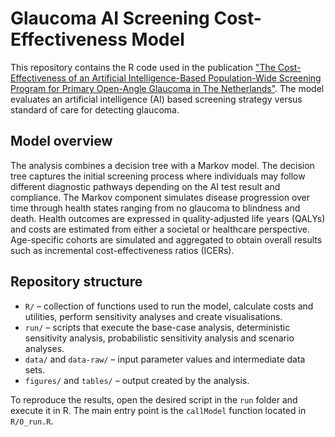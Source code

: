 # Glaucoma AI Screening Cost-Effectiveness Model

This repository contains the R code used in the publication ["The Cost-Effectiveness of an Artificial Intelligence-Based Population-Wide Screening Program for Primary Open-Angle Glaucoma in The Netherlands"](https://www.valueinhealthjournal.com/article/S1098-3015(25)02410-6/fulltext). The model evaluates an artificial intelligence (AI) based screening strategy versus standard of care for detecting glaucoma.

## Model overview

The analysis combines a decision tree with a Markov model. The decision tree captures the initial screening process where individuals may follow different diagnostic pathways depending on the AI test result and compliance. The Markov component simulates disease progression over time through health states ranging from no glaucoma to blindness and death. Health outcomes are expressed in quality-adjusted life years (QALYs) and costs are estimated from either a societal or healthcare perspective. Age-specific cohorts are simulated and aggregated to obtain overall results such as incremental cost-effectiveness ratios (ICERs).

## Repository structure

- `R/` – collection of functions used to run the model, calculate costs and utilities, perform sensitivity analyses and create visualisations.
- `run/` – scripts that execute the base-case analysis, deterministic sensitivity analysis, probabilistic sensitivity analysis and scenario analyses.
- `data/` and `data-raw/` – input parameter values and intermediate data sets.
- `figures/` and `tables/` – output created by the analysis.

To reproduce the results, open the desired script in the `run` folder and execute it in R. The main entry point is the `callModel` function located in `R/0_run.R`.
